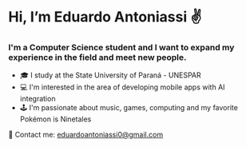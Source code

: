 # **Hi, I’m Eduardo Antoniassi ✌️**

### **I'm a Computer Science student and I want to expand my experience in the field and meet new people.**


- 🎓 I study at the State University of Paraná - UNESPAR
- 💻 I'm interested in the area of ​​developing mobile apps with AI integration
- 🕹️ I'm passionate about music, games, computing and my favorite Pokémon is Ninetales

📧 Contact me: eduardoantoniassi0@gmail.com

<!---
EduardoAntoniassi/EduardoAntoniassi is a ✨ special ✨ repository because its `README.md` (this file) appears on your GitHub profile.
You can click the Preview link to take a look at your changes.
--->
